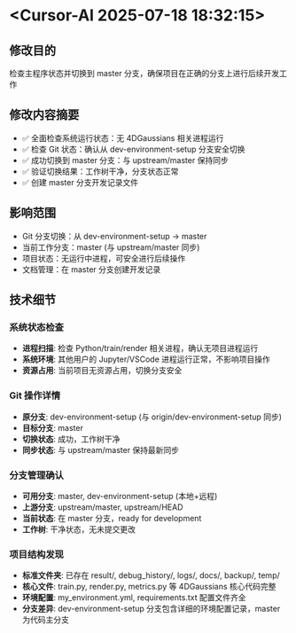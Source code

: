 # <Cursor-AI 2025-07-18 18:32:15>

## 修改目的

检查主程序状态并切换到 master 分支，确保项目在正确的分支上进行后续开发工作

## 修改内容摘要

- ✅ 全面检查系统运行状态：无 4DGaussians 相关进程运行
- ✅ 检查 Git 状态：确认从 dev-environment-setup 分支安全切换
- ✅ 成功切换到 master 分支：与 upstream/master 保持同步
- ✅ 验证切换结果：工作树干净，分支状态正常
- ✅ 创建 master 分支开发记录文件

## 影响范围

- Git 分支切换：从 dev-environment-setup → master
- 当前工作分支：master (与 upstream/master 同步)
- 项目状态：无运行中进程，可安全进行后续操作
- 文档管理：在 master 分支创建开发记录

## 技术细节

### 系统状态检查

- **进程扫描**: 检查 Python/train/render 相关进程，确认无项目进程运行
- **系统环境**: 其他用户的 Jupyter/VSCode 进程运行正常，不影响项目操作
- **资源占用**: 当前项目无资源占用，切换分支安全

### Git 操作详情

- **原分支**: dev-environment-setup (与 origin/dev-environment-setup 同步)
- **目标分支**: master
- **切换状态**: 成功，工作树干净
- **同步状态**: 与 upstream/master 保持最新同步

### 分支管理确认

- **可用分支**: master, dev-environment-setup (本地+远程)
- **上游分支**: upstream/master, upstream/HEAD
- **当前状态**: 在 master 分支，ready for development
- **工作树**: 干净状态，无未提交更改

### 项目结构发现

- **标准文件夹**: 已存在 result/, debug_history/, logs/, docs/, backup/, temp/
- **核心文件**: train.py, render.py, metrics.py 等 4DGaussians 核心代码完整
- **环境配置**: my_environment.yml, requirements.txt 配置文件齐全
- **分支差异**: dev-environment-setup 分支包含详细的环境配置记录，master 为代码主分支
